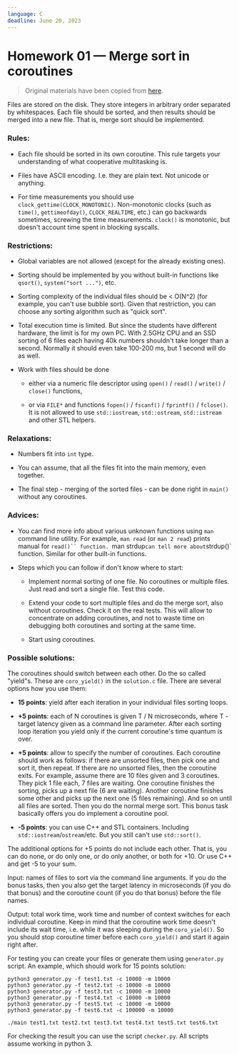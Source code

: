 ```yaml
---
language: C
deadline: June 20, 2023
---
```


# Homework 01 — Merge sort in coroutines

> Original materials have been copied from [here](https://github.com/Gerold103/sysprog/tree/d72b72880d6ee5295cea224cc734dac7c14d4b54/1).

Files are stored on the disk. They store integers in arbitrary
order separated by whitespaces. Each file should be sorted, and
then results should be merged into a new file. That is, merge sort
should be implemented.

### Rules:

- Each file should be sorted in its own coroutine. This rule
  targets your understanding of what cooperative multitasking is.

- Files have ASCII encoding. I.e. they are plain text. Not unicode
  or anything.

- For time measurements you should use
  `clock_gettime(CLOCK_MONOTONIC)`. Non-monotonic clocks (such as
  `time()`, `gettimeofday()`, `CLOCK_REALTIME`, etc.) can go backwards
  sometimes, screwing the time measurements. `clock()` is monotonic,
  but doesn't account time spent in blocking syscalls.


### Restrictions:

- Global variables are not allowed (except for the already
  existing ones).

- Sorting should be implemented by you without built-in functions
  like `qsort()`, `system("sort ...")`, etc.

- Sorting complexity of the individual files should be < O(N^2)
  (for example, you can't use bubble sort). Given that
  restriction, you can choose any sorting algorithm such as
  "quick sort".

- Total execution time is limited. But since the students have
  different hardware, the limit is for my own PC. With 2.5GHz
  CPU and an SSD sorting of 6 files each having 40k numbers
  shouldn't take longer than a second. Normally it should even
  take 100-200 ms, but 1 second will do as well.

- Work with files should be done

  - either via a numeric file descriptor using `open()` / `read()` /
    `write()` / `close()` functions,

  - or via `FILE*` and functions `fopen()` / `fscanf()` / `fprintf()` /
    `fclose()`. It is not allowed to use `std::iostream`,
    `std::ostream`, `std::istream` and other STL helpers.

### Relaxations:

- Numbers fit into `int` type.

- You can assume, that all the files fit into the main memory,
  even together.

- The final step - merging of the sorted files - can be done right
  in `main()` without any coroutines.

### Advices:

- You can find more info about various unknown functions using
  `man` command line utility. For example, `man read` (or
  `man 2 read`) prints manual for `read()`` function. `man strdup`
  can tell more about `strdup()` function. Similar for other
  built-in functions.

- Steps which you can follow if don't know where to start:

  - Implement normal sorting of one file. No coroutines or
    multiple files. Just read and sort a single file. Test this
    code.

  - Extend your code to sort multiple files and do the merge
    sort, also without coroutines. Check it on the real tests.
    This will allow to concentrate on adding coroutines, and not
    to waste time on debugging both coroutines and sorting at the
    same time.

  - Start using coroutines.


### Possible solutions:

The coroutines should switch between each other. Do the so called
"yield"s. These are `coro_yield()` in the `solution.c` file. There are
several options how you use them:

- **15 points**: yield after each iteration in your individual files
  sorting loops.

- **+5 points**: each of N coroutines is given T / N microseconds,
  where T - target latency given as a command line parameter.
  After each sorting loop iteration you yield only if the current
  coroutine's time quantum is over.

- **+5 points**: allow to specify the number of coroutines. Each
  coroutine should work as follows: if there are unsorted files,
  then pick one and sort it, then repeat. If there are no unsorted
  files, then the coroutine exits. For example, assume there are
  10 files given and 3 coroutines. They pick 1 file each, 7 files
  are waiting. One coroutine finishes the sorting, picks up a next
  file (6 are waiting). Another coroutine finishes some other
  and picks up the next one (5 files remaining). And so on until
  all files are sorted. Then you do the normal merge sort. This
  bonus task basically offers you do implement a coroutine pool.

- **-5 points**: you can use C++ and STL containers. Including
  `std::iostream`/`ostream`/etc. But you still can't use
  `std::sort()`.

The additional options for +5 points do not include each other.
That is, you can do none, or do only one, or do only another, or
both for +10. Or use C++ and get -5 to your sum.

Input: names of files to sort via the command line arguments. If
you do the bonus tasks, then you also get the target latency in
microseconds (if you do that bonus) and the coroutine count (if
you do that bonus) before the file names.

Output: total work time, work time and number of context switches
for each individual coroutine. Keep in mind that the coroutine
work time doesn't include its wait time, i.e. while it was
sleeping during the `coro_yield()`. So you should stop coroutine
timer before each `coro_yield()` and start it again right after.

For testing you can create your files or generate them using
`generator.py` script. An example, which should work for 15 points
solution:

```
python3 generator.py -f test1.txt -c 10000 -m 10000
python3 generator.py -f test2.txt -c 10000 -m 10000
python3 generator.py -f test3.txt -c 10000 -m 10000
python3 generator.py -f test4.txt -c 10000 -m 10000
python3 generator.py -f test5.txt -c 10000 -m 10000
python3 generator.py -f test6.txt -c 100000 -m 10000

./main test1.txt test2.txt test3.txt test4.txt test5.txt test6.txt
```

For checking the result you can use the script `checker.py`. All
scripts assume working in python 3.
